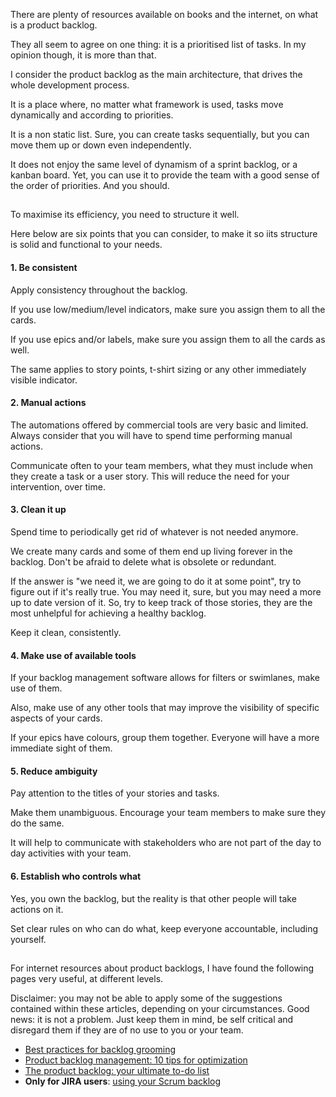 There are plenty of resources available on books and the internet, on what is a product backlog.

They all seem to agree on one thing: it is a prioritised list of tasks.
In my opinion though, it is more than that.

I consider the product backlog as the main architecture, that drives the whole development process.

It is a place where, no matter what framework is used, tasks move dynamically and according to priorities.

It is a non static list. Sure, you can create tasks sequentially, but you can move them up or down even independently.

It does not enjoy the same level of dynamism of a sprint backlog, or a kanban board. Yet, you can use it to provide the team with a good sense of the order of priorities. And you should.

##

To maximise its efficiency, you need to structure it well.

Here below are six points that you can consider, to make it so iits structure is solid and functional to your needs.


#### 1. Be consistent

Apply consistency throughout the backlog.

If you use low/medium/level indicators, make sure you assign them to all the cards.

If you use epics and/or labels, make sure you assign them to all the cards as well.

The same applies to story points, t-shirt sizing or any other immediately visible indicator.


#### 2. Manual actions

The automations offered by commercial tools are very basic and limited. Always consider that you will have to spend time performing manual actions.

Communicate often to your team members, what they must include when they create a task or a user story. This will reduce the need for your intervention, over time.


#### 3. Clean it up

Spend time to periodically get rid of whatever is not needed anymore.

We create many cards and some of them end up living forever in the backlog. Don't be afraid to delete what is obsolete or redundant.

If the answer is "we need it, we are going to do it at some point", try to figure out if it's really true. You may need it, sure, but you may need a more up to date version of it. So, try to keep track of those stories, they are the most unhelpful for achieving a healthy backlog.

Keep it clean, consistently. 


#### 4. Make use of available tools

If your backlog management software allows for filters or swimlanes, make use of them.

Also, make use of any other tools that may improve the visibility of specific aspects of your cards.

If your epics have colours, group them together. Everyone will have a more immediate sight of them.


#### 5. Reduce ambiguity

Pay attention to the titles of your stories and tasks.

Make them unambiguous. Encourage your team members to make sure they do the same.

It will help to communicate with stakeholders who are not part of the day to day activities with your team.


#### 6. Establish who controls what

Yes, you own the backlog, but the reality is that other people will take actions on it.

Set clear rules on who can do what, keep everyone accountable, including yourself.

##

For internet resources about product backlogs, I have found the following pages very useful, at different levels.

Disclaimer: you may not be able to apply some of the suggestions contained within these articles, depending on your circumstances. Good news: it is not a problem. Just keep them in mind, be self critical and disregard them if they are of no use to you or your team.

- [Best practices for backlog grooming](https://www.prodpad.com/blog/how-to-groom-a-product-backlog/#h2-best-practices-for-backlog-grooming:~:text=Best%20practices%20for%20backlog%20grooming)
- [Product backlog management: 10 tips for optimization](https://280group.com/product-management-blog/product-backlog-management-product-managers/#h2-Product%20Backlog%20Management:%2010%20Tips%20for%20Optimization:~:text=Product%20Backlog%20Management%3A%2010%20Tips%20for%20Optimization)
- [The product backlog: your ultimate to-do list](https://www.atlassian.com/agile/scrum/backlogs)
- **Only for JIRA users**: [using your Scrum backlog](https://confluence.atlassian.com/jirasoftwareserver0817/using-your-scrum-backlog-1072472265.html)
